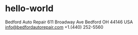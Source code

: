 # hello-world
Bedford Auto Repair 611 Broadway Ave Bedford OH 44146 USA
info@bedfordautorepair.com
+1.(440) 252-5560
